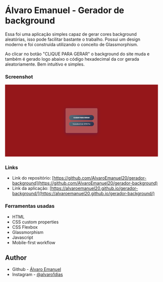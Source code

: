 # Álvaro Emanuel - Gerador de background

Essa foi uma aplicação simples capaz de gerar cores background aleatórias, isso pode facilitar bastante o trabalho. Possui um design moderno e foi construída utilizando o conceito de Glassmorphism.

Ao clicar no botão "CLIQUE PARA GERAR" o background do site muda e também é gerado logo abaixo o código hexadecimal da cor gerada aleatoriamente. Bem intuitivo e simples.

### Screenshot

![](images/screenshot.png)

### Links

- Link do repositório: [https://github.com/AlvaroEmanuel20/gerador-background](https://github.com/AlvaroEmanuel20/gerador-background)
- Link da aplicação: [https://alvaroemanuel20.github.io/gerador-background/](https://alvaroemanuel20.github.io/gerador-background/)

### Ferramentas usadas

- HTML
- CSS custom properties
- CSS Flexbox
- Glassmorphism
- Javascript 
- Mobile-first workflow

## Author

- Github - [Álvaro Emanuel](https://github.com/AlvaroEmanuel20/)
- Instagram - [@alvaro1dias](https://www.instagram.com/alvaro1dias/)
